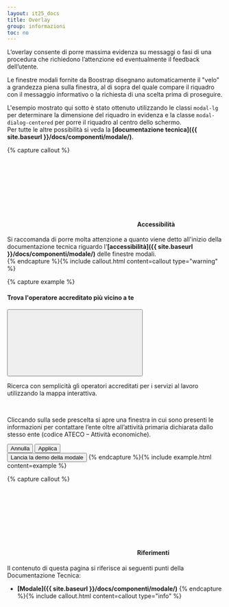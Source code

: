 ```yaml
---
layout: it25_docs
title: Overlay
group: informazioni
toc: no
---
```


L’overlay consente di porre massima evidenza su messaggi o fasi di una procedura che richiedono l’attenzione ed eventualmente il feedback dell’utente.

Le finestre modali fornite da Boostrap disegnano automaticamente il "velo" a grandezza piena sulla finestra, al di sopra del quale compare il riquadro con il messaggio informativo o la richiesta di una scelta prima di proseguire.

L'esempio mostrato qui sotto è stato ottenuto utilizzando le classi `modal-lg` per determinare la dimensione del riquadro in evidenza e la classe `modal-dialog-centered` per porre il riquadro al centro dello schermo.  
Per tutte le altre possibilità si veda la **[documentazione tecnica]({{ site.baseurl }}/docs/componenti/modale/)**.

{% capture callout %}
#### <svg class="icon icon-warning icon-lg"><use xlink:href="{{ site.baseurl }}/dist/svg/sprites.svg#it-warning-circle"></use></svg> Accessibilità
Si raccomanda di porre molta attenzione a quanto viene detto all'inizio della documentazione tecnica riguardo l'**[accessibilità]({{ site.baseurl }}/docs/componenti/modale/)** delle finestre modali.  
{% endcapture %}{% include callout.html content=callout type="warning" %}

{% capture example %}
<div class="modal fade" tabindex="-1" role="dialog" id="modal01">
   <div class="modal-dialog modal-lg modal-dialog-centered" role="document">
      <div class="modal-content">
         <div class="modal-header">
            <h4 class="modal-title">Trova l'operatore accreditato più vicino a te</h4>
            <button class="close" type="button" data-dismiss="modal" aria-label="Close">
               <svg class="icon">
                  <use xlink:href="{{ site.baseurl }}/dist/svg/sprites.svg#it-close"></use>
               </svg>
            </button>
         </div>
         <div class="modal-body">
            <p>Ricerca con semplicità gli operatori accreditati per i servizi al lavoro utilizzando la mappa interattiva.</p>
            <br/>
            <p>Cliccando sulla sede prescelta si apre una finestra in cui sono presenti le informazioni per contattare l’ente oltre all’attività primaria dichiarata dallo stesso ente (codice ATECO – Attività economiche).</p>
         </div>
         <div class="modal-footer">
            <button class="btn btn-outline-primary btn-sm" type="button" data-dismiss="modal">Annulla</button>
            <button class="btn btn-primary btn-sm" data-dismiss="modal" type="button">Applica</button>
         </div>
      </div>
   </div>
</div>

<button class="btn btn-primary" type="button" data-bs-toggle="modal" data-target="#modal01">
  Lancia la demo della modale
</button>
{% endcapture %}{% include example.html content=example %}



{% capture callout %}
####  <svg class="icon icon-info icon-lg"><use xlink:href="{{ site.baseurl }}/dist/svg/sprites.svg#it-info-circle"></use></svg> Riferimenti
Il contenuto di questa pagina si riferisce ai seguenti punti della Documentazione Tecnica:
- **[Modale]({{ site.baseurl }}/docs/componenti/modale/)**
{% endcapture %}{% include callout.html content=callout type="info" %}
